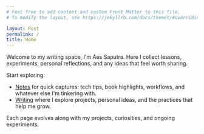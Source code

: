 ```yaml
---
# Feel free to add content and custom Front Matter to this file.
# To modify the layout, see https://jekyllrb.com/docs/themes/#overriding-theme-defaults

layout: Post
permalink: /
title: Home
---
```


Welcome to my writing space, I'm Aes Saputra. Here I collect lessons, experiments, personal reflections, and any ideas that feel worth sharing.

Start exploring:

- [Notes](/notes) for quick captures: tech tips, book highlights, workflows, and whatever else I'm tinkering with.
- [Writing](/writing) where I explore projects, personal ideas, and the practices that help me grow.

Each page evolves along with my projects, curiosities, and ongoing experiments.
